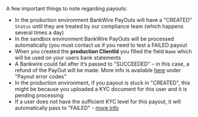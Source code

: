 A few important things to note regarding payouts: 
* In the production environment BankWire PayOuts will have a "CREATED" `Status` until they are treated by our compliance team (which happens several times a day)
* In the sandbox environment BankWire PayOuts will be processed automatically (you must contact us if you need to test a FAILED payout
* When you created the **production ClientId** you filled the field `Name` which will be used on your users bank statements
* A Bankwire could fail after it’s passed to "SUCCEEDED" – in this case, a refund of the PayOut will be made. More info is available [here](/guide/errors) under "Payout error codes"
* In the production environment, if you payout is stuck in "CREATED", this might be because you uploaded a KYC document for this user and it is pending processing
* If a user does not have the sufficient KYC level for this payout, it will automatically pass to "FAILED" - [more info](/blog/important-updated-payout-workflow)